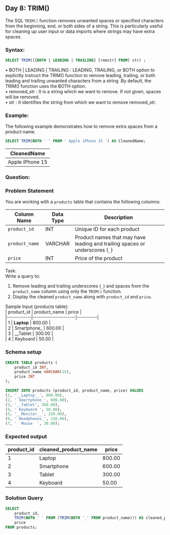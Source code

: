## Day 8: TRIM() 

The SQL `TRIM()` function removes unwanted spaces or specified characters from the beginning, end, or both sides of a string. This is particularly useful for cleaning up user input or data imports where strings may have extra spaces.

### Syntax:

```sql
SELECT TRIM([{BOTH | LEADING | TRAILING} [remstr] FROM] str) ; 
```

• BOTH | LEADING | TRAILING : LEADING, TRAILING, or BOTH option to explicitly instruct the TRIM() function to remove leading, trailing, or both leading and trailing unwanted characters from a string .By default, the TRIM() function uses the BOTH option.
<br>• removed_str : It is a string which we want to remove. If not given, spaces will be removed.
<br>• str : It identifies the string from which we want to remove removed_str.

### Example:

The following example demonstrates how to remove extra spaces from a product name.

```sql
SELECT TRIM(BOTH ' ' FROM ' Apple iPhone 15 ') AS CleanedName; 
```

| CleanedName     |
|-----------------|
| Apple iPhone 15 |

### Question:


### Problem Statement

You are working with a `products` table that contains the following columns:  

| Column Name   | Data Type | Description                                                                  |  
|---------------|-----------|------------------------------------------------------------------------------|  
| `product_id`  | INT       | Unique ID for each product                                                   |  
| `product_name`| VARCHAR   | Product names that may have leading and trailing spaces or underscores (`_`) |  
| `price`       | INT       | Price of the product                                                         |  

Task:  
Write a query to:  
1. Remove leading and trailing underscores (`_`) and spaces from the `product_name` column using only the `TRIM()` function.  
2. Display the cleaned `product_name` along with `product_id` and `price`.

Sample Input (products table):  
| product_id | product_name        | price    |  
|------------|---------------------|----------|  
| 1          | __Laptop__          | 800.00   |  
| 2          |  Smartphone_        | 600.00   |  
| 3          | __Tablet            | 300.00   |  
| 4          |  Keyboard           | 50.00    |  

### Schema setup

```sql
CREATE TABLE products (
    product_id INT,
    product_name VARCHAR(15),
    price INT
);

INSERT INTO products (product_id, product_name, price) VALUES
(1, '__Laptop__', 800.00),
(2, ' Smartphone_', 600.00),
(3, '__Tablet', 300.00),
(4, ' Keyboard ', 50.00),
(5, '__Monitor__', 250.00),
(6, ' Headphones_', 120.00),
(7, '  Mouse  ', 30.00);
```

### Expected output

| product_id | cleaned_product_name  | price    |  
|------------|-----------------------|----------|  
| 1          | Laptop                | 800.00   |  
| 2          | Smartphone            | 600.00   |  
| 3          | Tablet                | 300.00   |  
| 4          | Keyboard              | 50.00    |  

### Solution Query

```sql
SELECT
    product_id,
    TRIM(BOTH ' ' FROM (TRIM(BOTH '_' FROM product_name))) AS cleaned_product_name,
    price
FROM products;
```
